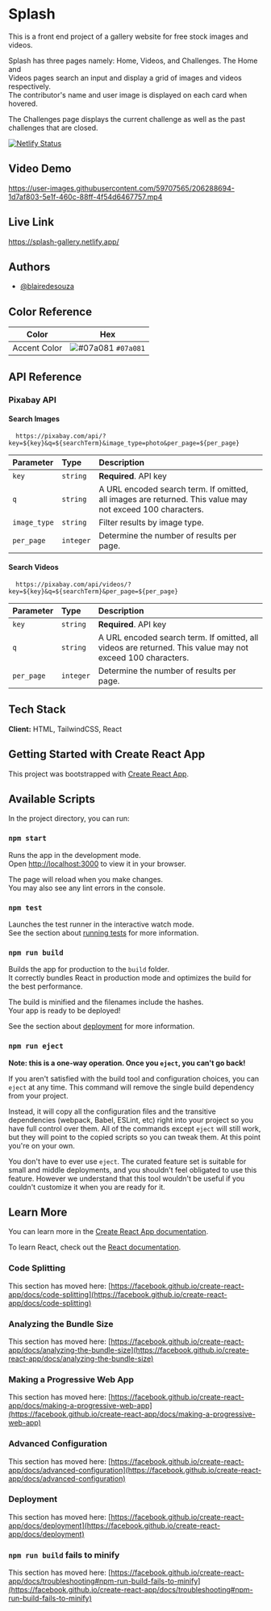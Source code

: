 
# Splash

This is a front end project of a gallery website for free stock images and videos.

Splash has three pages namely: Home, Videos, and Challenges. The Home and <br>
Videos pages search an input and display a grid of images and videos respectively. <br>
The contributor's name and user image is displayed on each card when hovered. 

The Challenges page displays the current challenge as well as the past challenges that are closed.

[![Netlify Status](https://api.netlify.com/api/v1/badges/c393fd5e-299e-4c8e-a85c-5c5b162e7578/deploy-status)](https://app.netlify.com/sites/splash-gallery/deploys)

## Video Demo
https://user-images.githubusercontent.com/59707565/206288694-1d7af803-5e1f-460c-88ff-4f54d6467757.mp4



## Live Link
https://splash-gallery.netlify.app/


## Authors
- [@blairedesouza](https://github.com/blairesc)


## Color Reference

| Color             | Hex                                                                |
| ----------------- | ------------------------------------------------------------------ |
| Accent Color| ![#07a081](https://via.placeholder.com/15/07a081/07a081.png) `#07a081`|



## API Reference

### Pixabay API

#### Search Images

```http
  https://pixabay.com/api/?key=${key}&q=${searchTerm}&image_type=photo&per_page=${per_page}
```

| Parameter | Type     | Description                |
| :-------- | :------- | :------------------------- |
| `key` | `string` | **Required**. API key |
| `q` | `string` | 	A URL encoded search term. If omitted, all images are returned. This value may not exceed 100 characters. |
| `image_type` | `string` | Filter results by image type. |
| `per_page` | `integer` | Determine the number of results per page. |


#### Search Videos
```http
  https://pixabay.com/api/videos/?key=${key}&q=${searchTerm}&per_page=${per_page}
```

| Parameter | Type     | Description                |
| :-------- | :------- | :------------------------- |
| `key` | `string` | **Required**. API key |
| `q` | `string` | 	A URL encoded search term. If omitted, all videos are returned. This value may not exceed 100 characters. |
| `per_page` | `integer` | Determine the number of results per page. |


## Tech Stack

**Client:** HTML, TailwindCSS, React


## Getting Started with Create React App

This project was bootstrapped with [Create React App](https://github.com/facebook/create-react-app).

## Available Scripts

In the project directory, you can run:

### `npm start`

Runs the app in the development mode.\
Open [http://localhost:3000](http://localhost:3000) to view it in your browser.

The page will reload when you make changes.\
You may also see any lint errors in the console.

### `npm test`

Launches the test runner in the interactive watch mode.\
See the section about [running tests](https://facebook.github.io/create-react-app/docs/running-tests) for more information.

### `npm run build`

Builds the app for production to the `build` folder.\
It correctly bundles React in production mode and optimizes the build for the best performance.

The build is minified and the filenames include the hashes.\
Your app is ready to be deployed!

See the section about [deployment](https://facebook.github.io/create-react-app/docs/deployment) for more information.

### `npm run eject`

**Note: this is a one-way operation. Once you `eject`, you can't go back!**

If you aren't satisfied with the build tool and configuration choices, you can `eject` at any time. This command will remove the single build dependency from your project.

Instead, it will copy all the configuration files and the transitive dependencies (webpack, Babel, ESLint, etc) right into your project so you have full control over them. All of the commands except `eject` will still work, but they will point to the copied scripts so you can tweak them. At this point you're on your own.

You don't have to ever use `eject`. The curated feature set is suitable for small and middle deployments, and you shouldn't feel obligated to use this feature. However we understand that this tool wouldn't be useful if you couldn't customize it when you are ready for it.

## Learn More

You can learn more in the [Create React App documentation](https://facebook.github.io/create-react-app/docs/getting-started).

To learn React, check out the [React documentation](https://reactjs.org/).

### Code Splitting

This section has moved here: [https://facebook.github.io/create-react-app/docs/code-splitting](https://facebook.github.io/create-react-app/docs/code-splitting)

### Analyzing the Bundle Size

This section has moved here: [https://facebook.github.io/create-react-app/docs/analyzing-the-bundle-size](https://facebook.github.io/create-react-app/docs/analyzing-the-bundle-size)

### Making a Progressive Web App

This section has moved here: [https://facebook.github.io/create-react-app/docs/making-a-progressive-web-app](https://facebook.github.io/create-react-app/docs/making-a-progressive-web-app)

### Advanced Configuration

This section has moved here: [https://facebook.github.io/create-react-app/docs/advanced-configuration](https://facebook.github.io/create-react-app/docs/advanced-configuration)

### Deployment

This section has moved here: [https://facebook.github.io/create-react-app/docs/deployment](https://facebook.github.io/create-react-app/docs/deployment)

### `npm run build` fails to minify

This section has moved here: [https://facebook.github.io/create-react-app/docs/troubleshooting#npm-run-build-fails-to-minify](https://facebook.github.io/create-react-app/docs/troubleshooting#npm-run-build-fails-to-minify)
